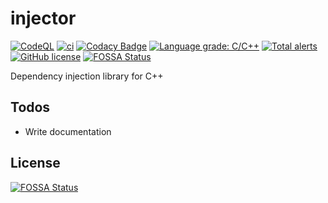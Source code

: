 # injector

[![CodeQL](https://github.com/GustasG/injector/actions/workflows/codeql-analysis.yml/badge.svg)](https://github.com/GustasG/injector/actions/workflows/codeql-analysis.yml)
[![ci](https://github.com/GustasG/injector/actions/workflows/ci.yml/badge.svg)](https://github.com/GustasG/injector/actions/workflows/ci.yml)
[![Codacy Badge](https://app.codacy.com/project/badge/Grade/bf78500c4feb46adb06beb9054ebf24f)](https://www.codacy.com/gh/GustasG/injector/dashboard?utm_source=github.com&amp;utm_medium=referral&amp;utm_content=GustasG/injector&amp;utm_campaign=Badge_Grade)
[![Language grade: C/C++](https://img.shields.io/lgtm/grade/cpp/g/GustasG/injector.svg?logo=lgtm&logoWidth=18)](https://lgtm.com/projects/g/GustasG/injector/context:cpp)
[![Total alerts](https://img.shields.io/lgtm/alerts/g/GustasG/injector.svg?logo=lgtm&logoWidth=18)](https://lgtm.com/projects/g/GustasG/injector/alerts/)
[![GitHub license](https://img.shields.io/badge/license-MIT-blue.svg)](https://github.com/GustasG/injector/blob/master/LICENSE)
[![FOSSA Status](https://app.fossa.com/api/projects/git%2Bgithub.com%2FGustasG%2Finjector.svg?type=shield)](https://app.fossa.com/projects/git%2Bgithub.com%2FGustasG%2Finjector?ref=badge_shield)

Dependency injection library for C++

## Todos

- Write documentation

## License

[![FOSSA Status](https://app.fossa.com/api/projects/git%2Bgithub.com%2FGustasG%2Finjector.svg?type=large)](https://app.fossa.com/projects/git%2Bgithub.com%2FGustasG%2Finjector?ref=badge_large)
